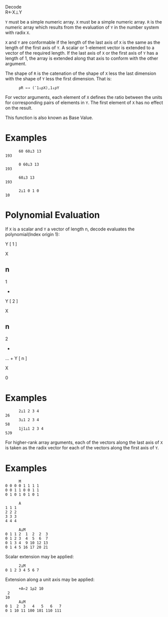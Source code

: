 <div class="heading">
  <div class="name">Decode</div>
  <div class="command">R←X⊥Y</div>
</div>

`Y` must be a simple numeric array.  `X` must be a simple numeric array.  `R` is the numeric array which results from the evaluation of `Y` in the number system with radix `X`.

`X` and `Y` are conformable if the length of the last axis of `X` is the same as the length of the first axis of `Y`.  A scalar or 1-element vector is extended to a vector of the required length.  If the last axis of `X` or the first axis of `Y` has a length of 1, the array is extended along that axis to conform with the other argument.

The shape of `R` is the catenation of the shape of `X` less the last dimension with the shape of `Y` less the first dimension.  That is:
```apl
      ⍴R ←→ (¯1↓⍴X),1↓⍴Y
```

For vector arguments, each element of `X` defines the ratio between the units for corresponding pairs of elements in `Y`.  The first element of `X` has no effect on the result.

This function is also known as Base Value.

# Examples
```apl
      60 60⊥3 13
193
 
      0 60⊥3 13
193
 
      60⊥3 13
193
 
      2⊥1 0 1 0
10
```

# Polynomial Evaluation

If `X` is a scalar and `Y` a vector of length n, decode evaluates the polynomial(Index origin 1):

Y
[
1
]

X

n
-
1

+
Y
[
2
]

X

n
-
2

+
...
+
Y
[
n
]

X

0

# Examples
```apl
      2⊥1 2 3 4
26
      3⊥1 2 3 4
58
      1j1⊥1 2 3 4
5J9
```

For higher-rank array arguments, each of the vectors along the last axis of `X` is taken as the radix vector for each of the vectors along the first axis of `Y`.

# Examples
```apl
      M
0 0 0 0 1 1 1 1
0 0 1 1 0 0 1 1
0 1 0 1 0 1 0 1
 
      A
1 1 1
2 2 2
3 3 3
4 4 4
 
      A⊥M
0 1 1 2  1  2  2  3
0 1 2 3  4  5  6  7
0 1 3 4  9 10 12 13
0 1 4 5 16 17 20 21
```

Scalar extension may be applied:
```apl
      2⊥M
0 1 2 3 4 5 6 7
```

Extension along a unit axis may be applied:
```apl
      +A←2 1⍴2 10
 2
10
      A⊥M
0 1  2  3   4   5   6   7
0 1 10 11 100 101 110 111
```
